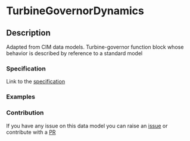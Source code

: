 # TurbineGovernorDynamics

## Description 

Adapted from CIM data models. Turbine-governor function block whose behavior is described by reference to a standard model
### Specification

Link to the [specification](https://smart-data-models.github.io/dataModel.EnergyCIM/TurbineGovernorDynamics/doc/spec.md)
### Examples
### Contribution

 If you have any issue on this data model you can raise an [issue](https://github.com/smart-data-models/dataModel.EnergyCIM/issues)  or contribute with a [PR](https://github.com/smart-data-models/dataModel.EnergyCIM/pulls)